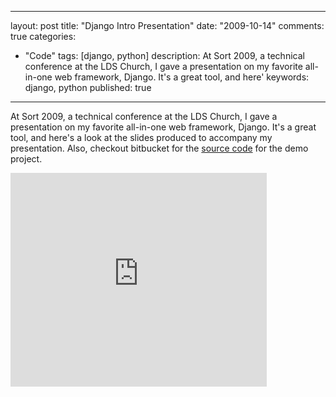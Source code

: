 
---
layout: post
title: "Django Intro Presentation"
date: "2009-10-14"
comments: true
categories:
  - "Code"
tags: [django, python]
description: At Sort 2009, a technical conference at the LDS Church, I gave a presentation on my favorite all-in-one web framework, Django.  It's a great tool, and here'
keywords: django, python
published: true
---

At Sort 2009, a technical conference at the LDS Church, I gave a presentation on my favorite all-in-one web framework, Django.  It's a great tool, and here's a look at the slides produced to accompany my presentation.  Also, checkout bitbucket for the <a href="http://www.bitbucket.org/jtsnake/hymnorganizer">source code</a> for the demo project.
<!--more-->

<iframe src="http://docs.google.com/present/embed?id=dcsq834g_62fspdmdgk" frameborder="0" width="410" height="342"></iframe>

  
